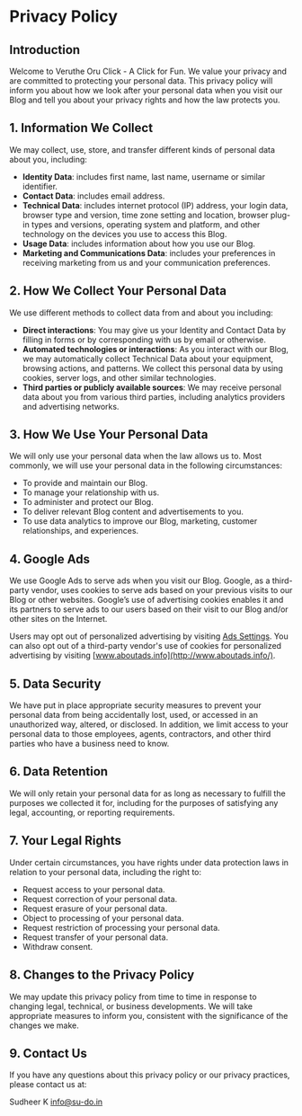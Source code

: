 # Privacy Policy

## Introduction
Welcome to Veruthe Oru Click - A Click for Fun. We value your privacy and are committed to protecting your personal data. This privacy policy will inform you about how we look after your personal data when you visit our Blog and tell you about your privacy rights and how the law protects you.

## 1. Information We Collect
We may collect, use, store, and transfer different kinds of personal data about you, including:
- **Identity Data**: includes first name, last name, username or similar identifier.
- **Contact Data**: includes email address.
- **Technical Data**: includes internet protocol (IP) address, your login data, browser type and version, time zone setting and location, browser plug-in types and versions, operating system and platform, and other technology on the devices you use to access this Blog.
- **Usage Data**: includes information about how you use our Blog.
- **Marketing and Communications Data**: includes your preferences in receiving marketing from us and your communication preferences.

## 2. How We Collect Your Personal Data
We use different methods to collect data from and about you including:
- **Direct interactions**: You may give us your Identity and Contact Data by filling in forms or by corresponding with us by email or otherwise.
- **Automated technologies or interactions**: As you interact with our Blog, we may automatically collect Technical Data about your equipment, browsing actions, and patterns. We collect this personal data by using cookies, server logs, and other similar technologies.
- **Third parties or publicly available sources**: We may receive personal data about you from various third parties, including analytics providers and advertising networks.

## 3. How We Use Your Personal Data
We will only use your personal data when the law allows us to. Most commonly, we will use your personal data in the following circumstances:
- To provide and maintain our Blog.
- To manage your relationship with us.
- To administer and protect our Blog.
- To deliver relevant Blog content and advertisements to you.
- To use data analytics to improve our Blog, marketing, customer relationships, and experiences.

## 4. Google Ads
We use Google Ads to serve ads when you visit our Blog. Google, as a third-party vendor, uses cookies to serve ads based on your previous visits to our Blog or other websites. Google’s use of advertising cookies enables it and its partners to serve ads to our users based on their visit to our Blog and/or other sites on the Internet. 

Users may opt out of personalized advertising by visiting [Ads Settings](https://www.google.com/settings/ads). You can also opt out of a third-party vendor's use of cookies for personalized advertising by visiting [www.aboutads.info](http://www.aboutads.info/).

## 5. Data Security
We have put in place appropriate security measures to prevent your personal data from being accidentally lost, used, or accessed in an unauthorized way, altered, or disclosed. In addition, we limit access to your personal data to those employees, agents, contractors, and other third parties who have a business need to know.

## 6. Data Retention
We will only retain your personal data for as long as necessary to fulfill the purposes we collected it for, including for the purposes of satisfying any legal, accounting, or reporting requirements.

## 7. Your Legal Rights
Under certain circumstances, you have rights under data protection laws in relation to your personal data, including the right to:
- Request access to your personal data.
- Request correction of your personal data.
- Request erasure of your personal data.
- Object to processing of your personal data.
- Request restriction of processing your personal data.
- Request transfer of your personal data.
- Withdraw consent.

## 8. Changes to the Privacy Policy
We may update this privacy policy from time to time in response to changing legal, technical, or business developments. We will take appropriate measures to inform you, consistent with the significance of the changes we make.

## 9. Contact Us
If you have any questions about this privacy policy or our privacy practices, please contact us at:

Sudheer K 
info@su-do.in 
